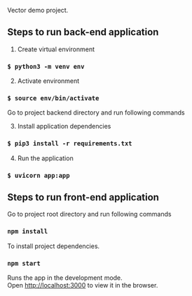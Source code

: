 Vector demo project.

## Steps to run back-end application

1. Create virtual environment

### `$ python3 -m venv env`

2. Activate environment

### `$ source env/bin/activate`

Go to project backend directory and run following commands

3. Install application dependencies

### `$ pip3 install -r requirements.txt`

4. Run the application

### `$ uvicorn app:app`


## Steps to run front-end application

Go to project root directory and run following commands

### `npm install`

To install project dependencies.<br />

### `npm start`

Runs the app in the development mode.<br />
Open [http://localhost:3000](http://localhost:3000) to view it in the browser.